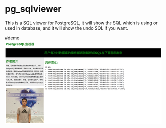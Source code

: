 # pg_sqlviewer
This is a SQL viewer for PostgreSQL, it will show the SQL which is using or used in database, and it will show the undo SQL if you want.

#demo
![test](./demo.png)
